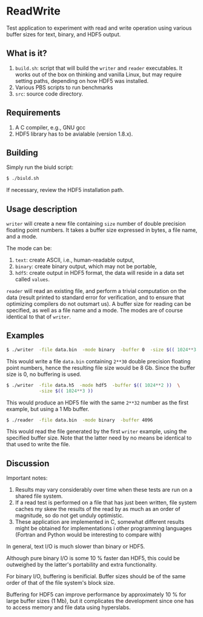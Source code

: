# ReadWrite

Test application to experiment with read and write operation using various
buffer sizes for text, binary, and HDF5 output.

## What is it?
1. `build.sh`: script that will build the `writer` and `reader`
    executables.  It works out of the box on thinking and vanilla
    Linux, but may require setting paths, depending on how HDF5 was
    installed.
1. Various PBS scripts to run benchmarks
1. `src`: source code directory.

## Requirements
1. A C compiler, e.g., GNU gcc
1. HDF5 library has to be avialable (version 1.8.x).

## Building
Simply run the biuld script:
```bash
$ ./biuld.sh
```
If necessary, review the HDF5 installation path.

## Usage description
`writer` will create a new file containing `size` number of double
precision floating point numbers. It takes a buffer size expressed in
bytes, a file name, and a mode.

The mode can be:
1. `text`: create ASCII, i.e., human-readable output,
1. `binary`: create binary output, which may not be portable,
1. `hdf5`: create output in HDF5 format, the data will reside in a data
    set called `values`.

`reader` will read an existing file, and perform a trivial computation on
the data (result printed to standard error for verification, and to ensure
that optimizing compilers do not outsmart us).  A buffer size for reading
can be specified, as well as a file name and a mode.  The modes are of
course identical to that of `writer`.

## Examples
```bash
$ ./writer  -file data.bin  -mode binary  -buffer 0  -size $(( 1024**3 ))
```
This would write a file `data.bin` containing `2**30` double precision
floating point numbers, hence the resulting file size would be 8 Gb.  Since
the buffer size is 0, no buffering is used.

```bash
$ ./writer  -file data.h5  -mode hdf5  -buffer $(( 1024**2 ))  \
            -size $(( 1024**3 ))
```
This would produce an HDF5 file with the same `2**32` number as the first
example, but using a 1 Mb buffer.

```bash
$ ./reader  -file data.bin  -mode binary  -buffer 4096
```
This would read the file generated by the first `writer` example, using
the specified buffer size.  Note that the latter need by no means be
identical to that used to write the file.

## Discussion
Important notes:
1. Results may vary considerably over time when these tests are run
    on a shared file system.
1. If a read test is performed on a file that has just been written, file
    system caches my skew the results of the read by as much as an order
    of magnitude, so do not get unduly optimistic.
1. These application are implemented in C, somewhat different results might
    be obtained for implementations i other programming languages (Fortran
    and Python would be interesting to compare with)

In general, text I/O is much slower than binary or HDF5.

Although pure
binary I/O is some 10 % faster dan HDF5, this could be outweighed by the
latter's portability and extra functionality.

For binary I/O, buffering is benificial.  Buffer sizes should be of the
same order of that of the file system's block size.

Buffering for HDF5 can improve performance by approximately 10 % for large
buffer sizes (1 Mb), but it complicates the development since one has to
access memory and file data using hyperslabs.
